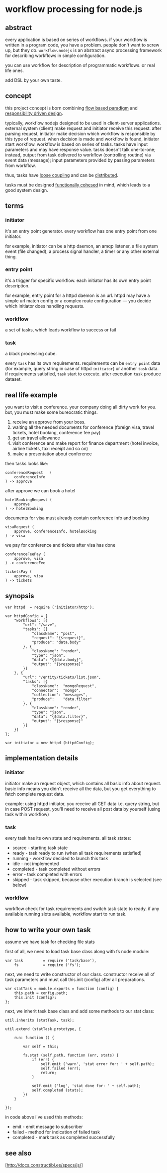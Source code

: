 workflow processing for node.js
===============================

abstract
-------------------------------

every application is based on series of workflows. if your workflow is written
in a program code, you have a problem. people don't want to screw up, but
they do. `workflow.nodejs` is an abstract async processing framework for
describing workflows in simple configuration.

you can use workflow for description of programmatic workflows. or
real life ones.

add DSL by your own taste.

concept
-------------------------------

this project concept is born combining [flow based paradigm](http://en.wikipedia.org/wiki/Flow-based_programming) and
[responsibility driven design](http://en.wikipedia.org/wiki/Responsibility-driven_design).

typically, workflow.nodejs designed to be used in client-server applications.
external system (client) make request and initiator receive this request.
after parsing request, initiator make decision which workflow is responsible by
this type of request. when decision is made and workflow is found, initiator start
workflow. workflow is based on series of tasks. tasks have input parameters and
may have response value. tasks doesn't talk one-to-one; instead, output
from task delivered to workflow (controlling routine) via event data (message);
input parameters provided by passing parameters from workflow.

thus, tasks have [loose coupling](http://en.wikipedia.org/wiki/Coupling_(computer_science))
and can be [distributed](http://en.wikipedia.org/wiki/Distributed_data_flow).

tasks must be designed [functionally cohesed](http://en.wikipedia.org/wiki/Cohesion_(computer_science))
in mind, which leads to a good system design.

terms
------------------------------

### initiator ###

it's an entry point generator. every workflow has one entry point
from one initiator.

for example, initiator can be a http daemon, an amqp listener,
a file system event (file changed), a process signal handler,
a timer or any other external thing.

### entry point ###

it's a trigger for specific workflow. each initiator has its own entry point
description.

for example, entry point for a httpd daemon is an url. httpd may have a simple
url match config or a complex route configuration — you decide which initiator
does handling requests.

### workflow ###

a set of tasks, which leads workflow to success or fail

### task ###

a black processing cube.

every `task` has its own requirements. requirements can be `entry point` data (for
example, query string in case of httpd `initiator`) or another `task` data.
if requirements satisfied, `task` start to execute. after execution `task`
produce dataset.

real life example
-------------------------------

you want to visit a conference. your company doing all dirty work for you. but,
you must make some bureocratic things.

1.   receive an approve from your boss.
2.   waiting all the needed documents for conference (foreign visa, travel tickets,
hotel booking, conference fee pay)
3.   get an travel allowance
4.   visit conference and make report for finance department (hotel invoice,
airline tickets, taxi receipt and so on)
5.   make a presentation about conference

then tasks looks like:

	conferenceRequest   (
		conferenceInfo
	) -> approve

after approve we can book a hotel

	hotelBookingRequest (
		approve
	) -> hotelBooking

documents for visa must already contain conference info and booking

	visaRequest (
		approve, conferenceInfo, hotelBooking
	) -> visa

we pay for conference and tickets after visa has done

	conferenceFeePay (
		approve, visa
	) -> conferenceFee

	ticketsPay (
		approve, visa
	) -> tickets



synopsis
-------------------------------


	var httpd  = require ('initiator/http');

	var httpdConfig = {
		"workflows": [{
			"url": "/save",
			"tasks": [{
				"className": "post",
				"request": "{$request}",
				"produce": "data.body"
			}, {
				"className": "render",
				"type": "json",
				"data": "{$data.body}",
				"output": "{$response}"
			}]		
		}, {
			"url": "/entity/tickets/list.json",
			"tasks": [{
				"className":  "mongoRequest",
				"connector":  "mongo",
				"collection": "messages",
				"produce":    "data.filter"
			}, {
				"className": "render",
				"type": "json",
				"data": "{$data.filter}",
				"output": "{$response}"
			}]
		}]
	};

	var initiator = new httpd (httpdConfig);



implementation details
-----------------------

### initiator ###

initiator make an request object, which contains all basic info about request. basic info means you didn't receive all the data, but you get everything to fetch complete request data.

example: using httpd initiator, you receive all GET data i.e. query string, but in case POST request, you'll need to receive all post data by yourself (using task within workflow)

### task ###

every task has its own state and requirements. all task states:

*   scarce - starting task state
*   ready - task ready to run (when all task requirements satisfied)
*   running - workflow decided to launch this task
*   idle - not implemented
*   completed - task completed without errors
*   error - task completed with errors
*   skipped - task skipped, because other execution branch is selected (see below)


### workflow ###

workflow check for task requirements and switch task state to ready. if any available running slots available, workflow start to run task.


how to write your own task
--------------------------

assume we have task for checking file stats

first of all, we need to load task base class along with fs node module:

	var task         = require ('task/base'),
		fs           = require ('fs');

next, we need to write constructor of our class. constructor receive all of task parameters and must call this.init (config) after all preparations.

	var statTask = module.exports = function (config) {
		this.path = config.path;
		this.init (config);
	};

next, we inherit task base class and add some methods to our stat class:

	util.inherits (statTask, task);

	util.extend (statTask.prototype, {
		
		run: function () {

			var self = this;
			
			fs.stat (self.path, function (err, stats) {
				if (err) {
					self.emit ('warn', 'stat error for: ' + self.path);
					self.failed (err);
					return;
				}
				
				self.emit ('log', 'stat done for: ' + self.path);
				self.completed (stats);
			})
		}
		
	});

in code above i've used this methods:

*   emit - emit message to subscriber
*   failed - method for indication of failed task
*   completed - mark task as completed successfully

see also
---------------------------

[http://docs.constructibl.es/specs/js/]
